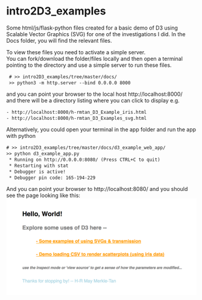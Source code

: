 # intro2D3_examples

Some html/js/flask-python files created for a basic demo of D3 using Scalable Vector Graphics (SVG) for one of the investigations I did.
In the Docs folder, you will find the relevant files.  

To view these files you need to activate a simple server.   
You can fork/download the folder/files locally and then open a terminal pointing to the directory and use a simple server to run these files. 
```
 # >> intro2D3_examples/tree/master/docs/
 >> python3 -m http.server --bind 0.0.0.0 8000
```

and you can point your browser to the local host http://localhost:8000/  
and there will be a directory listing where you can click to display e.g.

```
- http://localhost:8000/h-rmtan_D3_Example_iris.html
- http://localhost:8000/h-rmtan_D3_Examples_svg.html
```

Alternatively, you could open your terminal in the app folder and run the app with python
```
# >> intro2D3_examples/tree/master/docs/d3_example_web_app/
>> python d3_example_app.py 
 * Running on http://0.0.0.0:8080/ (Press CTRL+C to quit)
 * Restarting with stat
 * Debugger is active!
 * Debugger pin code: 165-194-229
```
And you can point your browser to http://localhost:8080/ 
and you should see the page looking like this:
<img src="https://github.com/hengrumay/intro2D3_examples/blob/master/docs/app_LandingPg_ScreenShot.png">

